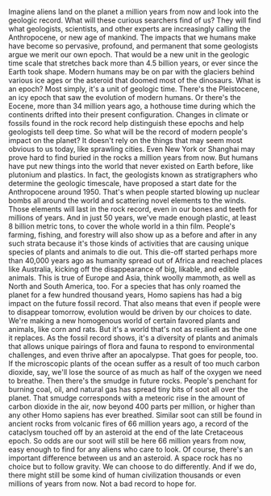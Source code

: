 
Imagine aliens land on the planet
a million years from now
and look into the geologic record.
What will these curious 
searchers find of us?
They will find what geologists, 
scientists, and other experts
are increasingly calling
the Anthropocene,
or new age of mankind.
The impacts that we humans make
have become so pervasive,
profound,
and permanent
that some geologists argue
we merit our own epoch.
That would be a new unit
in the geologic time scale
that stretches back 
more than 4.5 billion years,
or ever since the Earth took shape.
Modern humans may be on par
with the glaciers behind various ice ages
or the asteroid that doomed
most of the dinosaurs.
What is an epoch?
Most simply, it&#39;s a unit of geologic time.
There&#39;s the Pleistocene,
an icy epoch that saw the evolution
of modern humans.
Or there&#39;s the Eocene, 
more than 34 million years ago,
a hothouse time during which
the continents drifted 
into their present configuration.
Changes in climate or fossils
found in the rock record
help distinguish these epochs
and help geologists tell deep time.
So what will be the record 
of modern people&#39;s impact on the planet?
It doesn&#39;t rely on the things
that may seem most obvious to us today,
like sprawling cities.
Even New York or Shanghai 
may prove hard to find
buried in the rocks 
a million years from now.
But humans have put new things
into the world
that never existed on Earth before,
like plutonium
and plastics.
In fact, the geologists 
known as stratigraphers
who determine the geologic timescale,
have proposed a start date
for the Anthropocene around 1950.
That&#39;s when people started blowing up
nuclear bombs all around the world
and scattering novel elements 
to the winds.
Those elements will last 
in the rock record,
even in our bones and teeth
for millions of years.
And in just 50 years, 
we&#39;ve made enough plastic,
at least 8 billion metric tons,
to cover the whole world in a thin film.
People&#39;s farming, fishing, and forestry
will also show up as a before and after
in any such strata
because it&#39;s those kinds of activities
that are causing unique species 
of plants and animals to die out.
This die-off started perhaps more than
40,000 years ago
as humanity spread out of Africa
and reached places like Australia,
kicking off the disappearance
of big, likable, and edible animals.
This is true of Europe and Asia,
think woolly mammoth,
as well as North and South America, too.
For a species that has only roamed
the planet for 
a few hundred thousand years,
Homo sapiens has had a big impact
on the future fossil record.
That also means that even if people
were to disappear tomorrow,
evolution would be driven 
by our choices to date.
We&#39;re making a new homogenous world
of certain favored plants and animals,
like corn and rats.
But it&#39;s a world that&#39;s not as resilient
as the one it replaces.
As the fossil record shows,
it&#39;s a diversity of plants and animals
that allows unique pairings 
of flora and fauna
to respond to environmental challenges,
and even thrive after an apocalypse.
That goes for people, too.
If the microscopic plants 
of the ocean suffer
as a result of too much 
carbon dioxide, say,
we&#39;ll lose the source of as much as half
of the oxygen we need to breathe.
Then there&#39;s the smudge in future rocks.
People&#39;s penchant for burning coal,
oil, and natural gas
has spread tiny bits of soot
all over the planet.
That smudge corresponds 
with a meteoric rise
in the amount 
of carbon dioxide in the air,
now beyond 400 parts per million,
or higher than any other Homo sapiens
has ever breathed.
Similar soot can still 
be found in ancient rocks
from volcanic fires 
of 66 million years ago,
a record of the cataclysm touched off
by an asteroid
at the end of the late Cretaceous epoch.
So odds are our soot will still be here
66 million years from now,
easy enough to find for any aliens
who care to look.
Of course, there&#39;s an important
difference between us and an asteroid.
A space rock has no choice
but to follow gravity.
We can choose to do differently.
And if we do, there might still be
some kind of human civilization thousands
or even millions of years from now.
Not a bad record to hope for.
